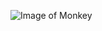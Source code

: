 ![Image of Monkey](https://cdn.imgbin.com/18/4/17/imgbin-monkey-apes-and-monkeys-eating-fruit-FVrv3F7fYNT6xqBnw3HmAgCXp.jpg)
